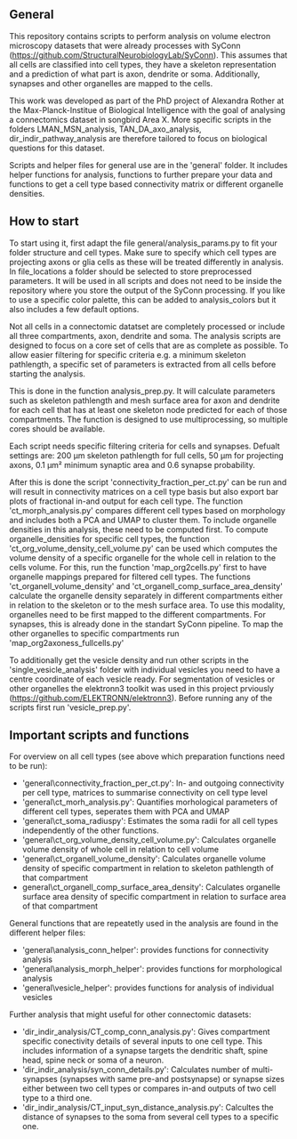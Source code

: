 General
----

This repository contains scripts to perform analysis on volume electron microscopy datasets that were already processes with SyConn (https://github.com/StructuralNeurobiologyLab/SyConn). 
This assumes that all cells are classified into cell types, they have a skeleton representation and a prediction of what part is axon, dendrite or soma. 
Additionally, synapses and other organelles are mapped to the cells. 

This work was developed as part of the PhD project of Alexandra Rother at the Max-Planck-Institue of Biological Intelligence with the goal of analysing a connectomics dataset in songbird Area X. 
More specific scripts in the folders LMAN_MSN_analysis, TAN_DA_axo_analysis, dir_indir_pathway_analysis are therefore tailored to focus on biological questions for this dataset. 

Scripts and helper files for general use are in the 'general' folder. It includes helper functions for analysis, functions to further prepare your data and functions to get a cell type 
based connectivity matrix or different organelle densities.

How to start
---

To start using it, first adapt the file general/analysis_params.py to fit your folder structure and cell types. 
Make sure to specify which cell types are projecting axons or glia cells as these will be treated differently in analysis.
In file_locations a folder should be selected to store preprocessed parameters. It will be used in all scripts and does not need to be inside the repository where you store the output of the SyConn processing.
If you like to use a specific color palette, this can be added to analysis_colors but it also includes a few default options. 

Not all cells in a connectomic datatset are completely processed or include all three compartments, axon, dendrite and soma. 
The analysis scripts are designed to focus on a core set of cells that are as complete as possible. To allow easier filtering for specific criteria e.g. a minimum skeleton pathlength, 
a specific set of parameters is extracted from all cells before starting the analysis. 

This is done in the function analysis_prep.py. It will calculate parameters such as skeleton pathlength and mesh surface area for axon and dendrite for each cell that has at least one skeleton 
node predicted for each of those compartments. The function is designed to use multiprocessing, so multiple cores should be available. 

Each script needs specific filtering criteria for cells and synapses. Defualt settings are: 200 µm skeleton pathlength for full cells, 50 µm for projecting axons, 0.1 µm² minimum synaptic area and 0.6 synapse probability. 

After this is done the script 'connectivity_fraction_per_ct.py' can be run and will result in connectivity matrices on a cell type basis but also export bar plots of fractional in-and output for each cell type. 
The function 'ct_morph_analysis.py' compares different cell types based on morphology and includes both a PCA and UMAP to cluster them. To include organelle densities in this analysis, these need to be computed first.
To compute organelle_densities for specific cell types, the function 'ct_org_volume_density_cell_volume.py' can be used which computes the volume density of a specific organelle for the whole cell in relation to the cells volume. 
For this, run the function 'map_org2cells.py' first to have organelle mappings prepared for filtered cell types. 
The functions 'ct_organell_volume_density' and 'ct_organell_comp_surface_area_density' calculate the organelle density separately in different compartments either in relation to the skeleton or to the mesh surface area. 
To use this modality, organelles need to be first mapped to the different compartments. For synapses, this is already done in the standart SyConn pipeline. To map the other organelles to specific compartments run 'map_org2axoness_fullcells.py'

To additionally get the vesicle density and run other scripts in the 'single_vesicle_analysis' folder with individual vesicles you need to have a centre coordinate of each vesicle ready. 
For segmentation of vesicles or other organelles the elektronn3 toolkit was used in this project prviously (https://github.com/ELEKTRONN/elektronn3). Before running any of the scripts first run 'vesicle_prep.py'.

Important scripts and functions
---
For overview on all cell types (see above which preparation functions need to be run): 
- 'general\connectivity_fraction_per_ct.py': In- and outgoing connectivity per cell type, matrices to summarise connectivity on cell type level
- 'general\ct_morh_analysis.py': Quantifies morhological parameters of different cell types, seperates them with PCA and UMAP
- 'general\ct_soma_radiuspy': Estimates the soma radii for all cell types independently of the other functions.
- 'general\ct_org_volume_density_cell_volume.py': Calculates organelle volume density of whole cell in relation to cell volume
- 'general\ct_organell_volume_density': Calculates organelle volume density of specific compartment in relation to skeleton pathlength of that compartment
- general\ct_organell_comp_surface_area_density': Calculates organelle surface area density of specific compartment in relation to surface area of that compartment

General functions that are repeatetly used in the analysis are found in the different helper files: 
- 'general\analysis_conn_helper': provides functions for connectivity analysis
-  'general\analysis_morph_helper': provides functions for morphological analysis
- 'general\vesicle_helper': provides functions for analysis of individual vesicles

Further analysis that might useful for other connectomic datasets: 
- 'dir_indir_analysis/CT_comp_conn_analysis.py': Gives compartment specific conectivity details of several inputs to one cell type. This includes information of a synapse targets the dendritic shaft, spine head, spine neck or soma of a neuron. 
- 'dir_indir_analysis/syn_conn_details.py': Calculates number of multi-synapses (synapses with same pre-and postsynapse) or synapse sizes either between two cell types or compares in-and outputs of two cell type to a third one. 
- 'dir_indir_analysis/CT_input_syn_distance_analysis.py': Calcultes the distance of synapses to the soma from several cell types to a specific one. 



